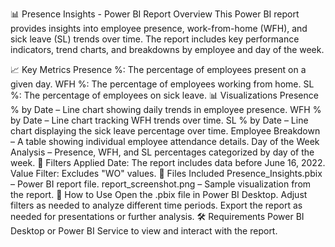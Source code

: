 📊 Presence Insights - Power BI Report
Overview
This Power BI report provides insights into employee presence, work-from-home (WFH), and sick leave (SL) trends over time. The report includes key performance indicators, trend charts, and breakdowns by employee and day of the week.

📈 Key Metrics
Presence %: The percentage of employees present on a given day.
WFH %: The percentage of employees working from home.
SL %: The percentage of employees on sick leave.
📊 Visualizations
Presence % by Date – Line chart showing daily trends in employee presence.
WFH % by Date – Line chart tracking WFH trends over time.
SL % by Date – Line chart displaying the sick leave percentage over time.
Employee Breakdown – A table showing individual employee attendance details.
Day of the Week Analysis – Presence, WFH, and SL percentages categorized by day of the week.
📌 Filters Applied
Date: The report includes data before June 16, 2022.
Value Filter: Excludes "WO" values.
📂 Files Included
Presence_Insights.pbix – Power BI report file.
report_screenshot.png – Sample visualization from the report.
📜 How to Use
Open the .pbix file in Power BI Desktop.
Adjust filters as needed to analyze different time periods.
Export the report as needed for presentations or further analysis.
🛠️ Requirements
Power BI Desktop or Power BI Service to view and interact with the report.
